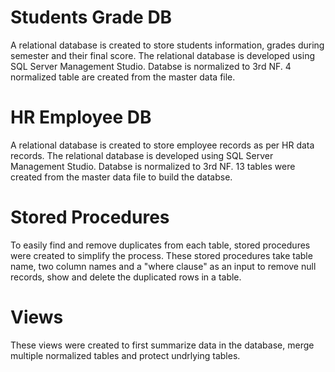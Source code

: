 # Students Grade DB
A relational database is created to store students information, grades during semester and their final score.
The relational database is developed using SQL Server Management Studio. 
Databse is normalized to 3rd NF.
4 normalized table are created from the master data file.


# HR Employee DB
A relational database is created to store employee records as per HR data records.
The relational database is developed using SQL Server Management Studio.
Databse is normalized to 3rd NF.
13 tables were created from the master data file to build the databse.

# Stored Procedures
To easily find and remove duplicates from each table, stored procedures were created to simplify the process. 
These stored procedures take table name, two column names and a "where clause" as an input to remove null records, show and delete the duplicated rows in a table.

# Views
These views were created to first summarize data in the database, merge multiple normalized tables and protect undrlying tables.